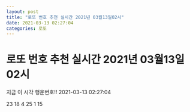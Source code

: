 ```yaml
---
layout: post
title: "로또 번호 추천 실시간 2021년 03월13일02시"
date: 2021-03-13 02:27:04
categories: 로또
---
```


# 로또 번호 추천 실시간 2021년 03월13일02시

지금 이 시각 행운번호!! 2021-03-13 02:27:04

 23  18  4  25  1  15 

